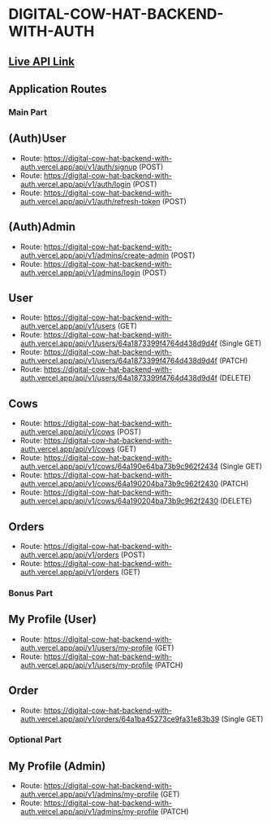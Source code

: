 # DIGITAL-COW-HAT-BACKEND-WITH-AUTH

## [Live API Link](https://digital-cow-hat-backend-with-auth.vercel.app)

## Application Routes

### Main Part

## (Auth)User

- Route: https://digital-cow-hat-backend-with-auth.vercel.app/api/v1/auth/signup (POST)
- Route: https://digital-cow-hat-backend-with-auth.vercel.app/api/v1/auth/login (POST)
- Route: https://digital-cow-hat-backend-with-auth.vercel.app/api/v1/auth/refresh-token (POST)

## (Auth)Admin

- Route: https://digital-cow-hat-backend-with-auth.vercel.app/api/v1/admins/create-admin (POST)
- Route: https://digital-cow-hat-backend-with-auth.vercel.app/api/v1/admins/login (POST)

## User

- Route: https://digital-cow-hat-backend-with-auth.vercel.app/api/v1/users (GET)
- Route: https://digital-cow-hat-backend-with-auth.vercel.app/api/v1/users/64a1873399f4764d438d9d4f (Single GET)
- Route: https://digital-cow-hat-backend-with-auth.vercel.app/api/v1/users/64a1873399f4764d438d9d4f (PATCH)
- Route: https://digital-cow-hat-backend-with-auth.vercel.app/api/v1/users/64a1873399f4764d438d9d4f (DELETE)

## Cows

- Route: https://digital-cow-hat-backend-with-auth.vercel.app/api/v1/cows (POST)
- Route: https://digital-cow-hat-backend-with-auth.vercel.app/api/v1/cows (GET)
- Route: https://digital-cow-hat-backend-with-auth.vercel.app/api/v1/cows/64a190e64ba73b9c962f2434 (Single GET)
- Route: https://digital-cow-hat-backend-with-auth.vercel.app/api/v1/cows/64a190204ba73b9c962f2430 (PATCH)
- Route: https://digital-cow-hat-backend-with-auth.vercel.app/api/v1/cows/64a190204ba73b9c962f2430 (DELETE)

## Orders

- Route: https://digital-cow-hat-backend-with-auth.vercel.app/api/v1/orders (POST)
- Route: https://digital-cow-hat-backend-with-auth.vercel.app/api/v1/orders (GET)

### Bonus Part

## My Profile (User)

- Route: https://digital-cow-hat-backend-with-auth.vercel.app/api/v1/users/my-profile (GET)
- Route: https://digital-cow-hat-backend-with-auth.vercel.app/api/v1/users/my-profile (PATCH)

## Order

- Route: https://digital-cow-hat-backend-with-auth.vercel.app/api/v1/orders/64a1ba45273ce9fa31e83b39 (Single GET)

### Optional Part

## My Profile (Admin)

- Route: https://digital-cow-hat-backend-with-auth.vercel.app/api/v1/admins/my-profile (GET)
- Route: https://digital-cow-hat-backend-with-auth.vercel.app/api/v1/admins/my-profile (PATCH)
